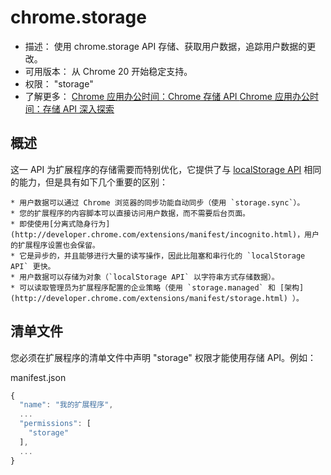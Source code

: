 # chrome.storage

* 描述：	使用 chrome.storage API 存储、获取用户数据，追踪用户数据的更改。 
* 可用版本：	从 Chrome 20 开始稳定支持。 
* 权限：	"storage" 
* 了解更多：	[Chrome 应用办公时间：Chrome 存储 API ](https://developers.google.com/live/shows/7320022/) 
	[Chrome 应用办公时间：存储 API 深入探索](https://developers.google.com/live/shows/7320022-1/)


## 概述

这一 API 为扩展程序的存储需要而特别优化，它提供了与 [localStorage API](https://developer.mozilla.org/en/DOM/Storage#localStorage) 相同的能力，但是具有如下几个重要的区别：

	* 用户数据可以通过 Chrome 浏览器的同步功能自动同步（使用 `storage.sync`）。
	* 您的扩展程序的内容脚本可以直接访问用户数据，而不需要后台页面。
	* 即使使用[分离式隐身行为](http://developer.chrome.com/extensions/manifest/incognito.html)，用户的扩展程序设置也会保留。
	* 它是异步的，并且能够进行大量的读写操作，因此比阻塞和串行化的 `localStorage API` 更快。
	* 用户数据可以存储为对象（`localStorage API` 以字符串方式存储数据）。
	* 可以读取管理员为扩展程序配置的企业策略（使用 `storage.managed` 和 [架构](http://developer.chrome.com/extensions/manifest/storage.html) ）。

## 清单文件

您必须在扩展程序的清单文件中声明 "storage" 权限才能使用存储 API。例如：

manifest.json

```js
{
  "name": "我的扩展程序",
  ...
  "permissions": [
    "storage"
  ],
  ...
}
```